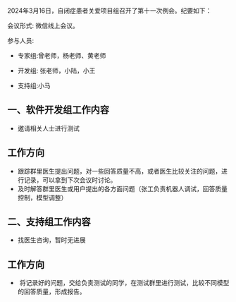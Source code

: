  

2024年3月16日，自闭症患者关爱项目组召开了第十一次例会。纪要如下：

会议形式: 微信线上会议。

参与人员: 

- 专家组:曾老师，杨老师、黄老师

- 开发组: 张老师，小陆，小王

- 支持组:小马

## 一、软件开发组工作内容
* 邀请相关人士进行测试
## 工作方向

* 跟踪群里医生提出问题，对一些回答质量不高，或者医生比较关注的问题，进行记录，可以拿到下次会议时讨论。
* 及时解答群里医生或用户提出的各方面问题（张工负责机器人调试，回答质量控制，模型调整）
## 二、支持组工作内容
* 找医生咨询，暂时无进展
## 工作方向

*  将记录好的问题，交给负责测试的同学，在测试群里进行测试，比较不同模型的回答质量，形成报告。

